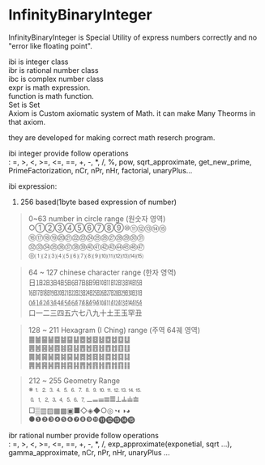 # InfinityBinaryInteger
InfinityBinaryInteger is Special Utility of express numbers correctly and no "error like floating point".

ibi is integer class<br />
ibr is rational number class<br />
ibc is complex number class<br />
expr is math expression.<br />
function is math function.<br />
Set is Set<br />
Axiom is Custom axiomatic system of Math. it can make Many Theorms in that axiom.<br />

they are developed for making correct math reserch program.

ibi integer provide follow operations<br />
: =, >, <, >=, <=, ==, +, -, *, /, %, pow, sqrt_approximate, get_new_prime, PrimeFactorization, nCr, nPr, nHr, factorial, unaryPlus...

ibi expression:<br />
1. 256 based(1byte based expression of number)<br />
> 0~63 number in circle range (원숫자 영역)<br />
○①②③④⑤⑥⑦⑧⑨⑩⑪⑫⑬⑭⑮<br />
⑯⑰⑱⑲⑳㉑㉒㉓㉔㉕㉖㉗㉘㉙㉚㉛<br />
㉜㉝㉞㉟㊱㊲㊳㊴㊵㊶㊷㊸㊹㊺㊻㊼<br />
◎⑴⑵⑶⑷⑸⑹⑺⑻⑼⑽⑾⑿⒀⒁⒂<br />

>64 ~ 127 chinese character range (한자 영역)<br />
日㏠㏡㏢㏣㏤㏥㏦㏧㏨㏩㏪㏫㏬㏭㏮<br />
㏯㏰㏱㏲㏳㏴㏵㏶㏷㏸㏹㏺㏻㏼㏽㏾<br />
㍘㍙㍚㍛㍜㍝㍞㍟㍠㍡㍢㍣㍤㍥㍦㍧<br />
口一二三四五六七八九十土王玉罕丑<br />

>128 ~ 211 Hexagram (I Ching) range (주역 64궤 영역)<br />
䷀䷪䷍䷡䷈䷄䷙䷊䷉䷹䷥䷵䷼䷻䷨䷒<br />
䷌䷰䷝䷶䷤䷾䷕䷣䷘䷐䷔䷲䷩䷂䷚䷗<br />
䷫䷛䷱䷟䷸䷯䷑䷭䷅䷮䷿䷧䷺䷜䷃䷆<br />
䷠䷞䷷䷽䷴䷦䷳䷎䷋䷬䷢䷏䷓䷇䷖䷁<br />

>212 ~ 255 Geometry Range<br />
※⒈⒉⒊⒋⒌⒍⒎⒏⒐⒑⒒⒓⒔⒕⒖<br />
🄁🄂🄃🄄🄅🄆🄇🄈𝍠𝍡𝍢𝍣𝍤𝍥𝍦𝍧𝍨<br />
□▒▥▨▦▩▣■◇◈◆○◎◔◐◑◕<br />
●❶❷❸❹❺❻❼❽❾❿⓫⓬⓭⓮⓯<br />

ibr rational number provide follow operations<br />
: =, >, <, >=, <=, ==, +, -, *, /, exp_approximate(exponetial, sqrt ...), gamma_approximate, nCr, nPr, nHr, unaryPlus ...<br />
